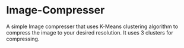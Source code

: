# Image-Compresser
A simple Image compresser that uses K-Means clustering algorithm to compress the image to your desired resolution.
It uses 3 clusters for compressing.
